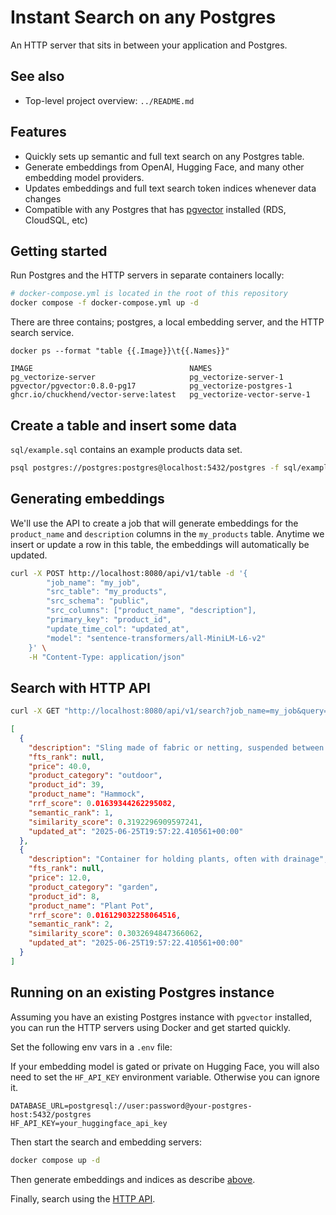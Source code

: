 # Instant Search on any Postgres

An HTTP server that sits in between your application and Postgres.

## See also

- Top-level project overview: `../README.md`

## Features
- Quickly sets up semantic and full text search on any Postgres table.
- Generate embeddings from OpenAI, Hugging Face, and many other embedding model providers.
- Updates embeddings and full text search token indices whenever data changes
- Compatible with any Postgres that has [pgvector](https://github.com/pgvector/pgvector) installed (RDS, CloudSQL, etc)

## Getting started

Run Postgres and the HTTP servers in separate containers locally:

```bash
# docker-compose.yml is located in the root of this repository
docker compose -f docker-compose.yml up -d
```

There are three contains; postgres, a local embedding server, and the HTTP search service.

```plaintext
docker ps --format "table {{.Image}}\t{{.Names}}"

IMAGE                                   NAMES
pg_vectorize-server                     pg_vectorize-server-1
pgvector/pgvector:0.8.0-pg17            pg_vectorize-postgres-1
ghcr.io/chuckhend/vector-serve:latest   pg_vectorize-vector-serve-1
```

## Create a table and insert some data

`sql/example.sql` contains an example products data set.

```bash
psql postgres://postgres:postgres@localhost:5432/postgres -f sql/example.sql
```

## Generating embeddings

We'll use the API to create a job that will  generate embeddings for the `product_name` and `description` columns in the `my_products` table. Anytime we insert or update a row in this table, the embeddings will automatically be updated.

```bash
curl -X POST http://localhost:8080/api/v1/table -d '{
        "job_name": "my_job",
        "src_table": "my_products",
        "src_schema": "public",
        "src_columns": ["product_name", "description"],
        "primary_key": "product_id",
        "update_time_col": "updated_at",
        "model": "sentence-transformers/all-MiniLM-L6-v2"
    }' \
    -H "Content-Type: application/json"
```

## Search with HTTP API

```bash
curl -X GET "http://localhost:8080/api/v1/search?job_name=my_job&query=camping%20gear&limit=2" | jq .
```

```json
[
  {
    "description": "Sling made of fabric or netting, suspended between two points for relaxation",
    "fts_rank": null,
    "price": 40.0,
    "product_category": "outdoor",
    "product_id": 39,
    "product_name": "Hammock",
    "rrf_score": 0.01639344262295082,
    "semantic_rank": 1,
    "similarity_score": 0.3192296909597241,
    "updated_at": "2025-06-25T19:57:22.410561+00:00"
  },
  {
    "description": "Container for holding plants, often with drainage",
    "fts_rank": null,
    "price": 12.0,
    "product_category": "garden",
    "product_id": 8,
    "product_name": "Plant Pot",
    "rrf_score": 0.016129032258064516,
    "semantic_rank": 2,
    "similarity_score": 0.3032694847366062,
    "updated_at": "2025-06-25T19:57:22.410561+00:00"
  }
]
```

## Running on an existing Postgres instance

Assuming you have an existing Postgres instance with `pgvector` installed, you can run the HTTP servers using Docker and get started quickly.

Set the following env vars in a `.env` file:

If your embedding model is gated or private on Hugging Face, you will also need to set the `HF_API_KEY` environment variable. Otherwise you can ignore it.

```dotenv
DATABASE_URL=postgresql://user:password@your-postgres-host:5432/postgres
HF_API_KEY=your_huggingface_api_key
```

Then start the search and embedding servers:

```bash
docker compose up -d
```

Then generate embeddings and indices as describe [above](#generating-embeddings).

Finally, search using the [HTTP API](#search-with-http-api).
